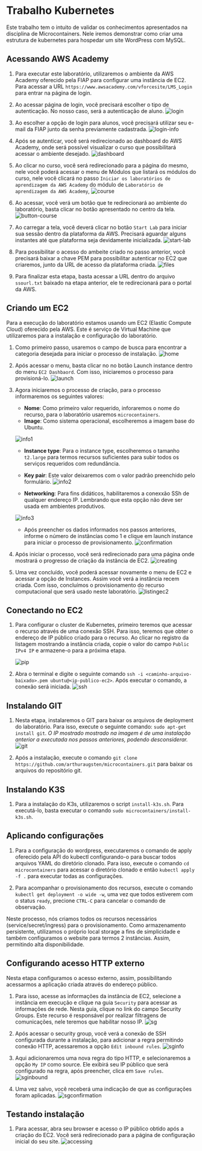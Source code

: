 # Trabalho Kubernetes

Este trabalho tem o intuito de validar os conhecimentos apresentados na disciplina de Microcontainers. Nele iremos demonstrar como criar uma estrutura de kubernetes para hospedar um site WordPress com MySQL.

## Acessando AWS Academy

1. Para executar este laboratório, utilizaremos o ambiente da AWS Academy oferecido pela FIAP para configurar uma instância de EC2. Para acessar a URL `https://www.awsacademy.com/vforcesite/LMS_Login` para entrar na página de login.

2. Ao acessar página de login, você precisará escolher o tipo de autenticação. No nosso caso, será a autenticação de aluno.
   ![login](docs/aws-academy-login.png)

3. Ao escolher a opção de login para alunos, você precisará utilizar seu e-mail da FIAP junto da senha previamente cadastrada.
   ![login-info](docs/aws-academy-login-2.png)

4. Após se autenticar, você será redirecionado ao dashboard do AWS Academy, onde será possível visualizar o curso que possibilitará acessar o ambiente desejado.
   ![dashboard](docs/aws-academy-dashboard.png)

5. Ao clicar no curso, você será redirecionado para a página do mesmo, nele você poderá acessar o menu de Módulos que listará os módulos do curso, nele você clicará no passo `Iniciar os laboratórios de aprendizagem da AWS Academy` do módulo de `Laboratório de aprendizagem da AWS Academy`,
   ![course](docs/aws-academy-course.png)

6. Ao acessar, você verá um botão que te redirecionará ao ambiente do laboratório, basta clicar no botão apresentado no centro da tela.
   ![button-course](docs/aws-academy-course-info.png)

7. Ao carregar a tela, você deverá clicar no botão `Start Lab` para iniciar sua sessão dentro da plataforma da AWS. Precisará aguardar alguns instantes até que plataforma seja devidamente inicializada.
   ![start-lab](docs/aws-academy-lab-starting.png)

8. Para possibilitar o acesso do ambeite criado no passo anterior, você precisará baixar a chave PEM para possibilitar autenticar no EC2 que criaremos, junto da URL de acesso da plataforma criada.
   ![files](docs/aws-academy-lab-files.png)

9. Para finalizar esta etapa, basta acessar a URL dentro do arquivo `ssourl.txt` baixado na etapa anterior, ele te redirecionará para o portal da AWS.

## Criando um EC2

Para a execução do laboratório estamos usando um EC2 (Elastic Compute Cloud) oferecido pela AWS. Este é serviço de Virtual Machine que utilizaremos para a instalação e configuração do laboratório.

1. Como primeiro passo, usaremos o campo de busca para encontrar a categoria desejada para iniciar o processo de instalação.
   ![home](docs/home-ec2-search.png)

2. Após acessar o menu, basta clicar no no botão Launch instance dentro do menu `EC2 Dashbaord`. Com isso, iniciaremos o processo para provisioná-lo.
   ![launch](docs/ec2-launch-instance.png)

3. Agora iniciaremos o processo de criação, para o processo informaremos os seguintes valores:

   - **Nome**: Como primeiro valor requerido, inforaremos o nome do recurso, para o laboratório usaremos `microcontainers`.
   - **Image**: Como sistema operacional, escolheremos a imagem base do Ubuntu.

   ![info1](docs/ec2-info-1.png)

   - **Instance type**: Para o instance type, escolheremos o tamanho `t2.large` para termos recursos suficientes para subir todos os serviços requeridos com redundância.
   - **Key pair**: Este valor deixaremos com o valor padrão preenchido pelo formulário.
     ![info2](docs/ec2-info-2.png)

   - **Networking**: Para fins didáticos, habilitaremos a conexxão SSh de qualquer endereço IP. Lembrando que esta opção não deve ser usada em ambientes produtivos.

   ![info3](docs/ec2-info-3.png)

   - Após preencher os dados informados nos passos anteriores, informe o número de instâncias como 1 e clique em launch instance para iniciar o processo de provisionamento.
     ![confirmation](docs/ec2-info-confirmation.png)

4. Após iniciar o processo, você será redirecionado para uma página onde mostrará o progresso de criação da instância de EC2.
   ![creating](docs/ec2-creating.png)

5. Uma vez concluído, você poderá acessar novamente o menu de EC2 e acessar a opção de Instances. Assim você verá a instância recem criada. Com isso, concluímos o provisionamento do recurso computacional que será usado neste laboratório.
   ![listingec2](docs/ec2-instances-list.png)

## Conectando no EC2

1. Para configurar o cluster de Kubernetes, primeiro teremos que acessar o recurso através de uma conexão SSH. Para isso, teremos que obter o endereço de IP público criado para o recurso. Ao clicar no registro da listagem mostrando a instância criada, copie o valor do campo `Public IPv4 IP` e armazene-o para a próxima etapa.

   ![pip](docs/ec2-public-ip.png)

2. Abra o terminal e digite o seguinte comando `ssh -i <caminho-arquivo-baixado>.pem ubuntu@<ip-publico-ec2>`. Após executar o comando, a conexão será iniciada.
   ![ssh](docs/ssh-ec2.png)

## Instalando GIT

1. Nesta etapa, instalaremos o GIT para baixar os arquivos de deployment do laboratório. Para isso, execute o seguinte comando: `sudo apt-get install git`. _O IP mostrado mostrado na imagem é de uma instalação anterior a executada nos passos anteriores, podendo desconsiderar._
   ![git](docs/git-install.png)

2. Após a instalação, execute o comando `git clone https://github.com/arthuraugsten/microcontainers.git` para baixar os arquivos do repositório git.

## Instalando K3S

1. Para a instalação do K3s, utilizaremos o script `install-k3s.sh`. Para executá-lo, basta executar o comando `sudo microcontainers/install-k3s.sh`.

## Aplicando configurações

1. Para a configuração do wordpress, executaremos o comando de apply oferecido pela API do kubectl configurando-o para buscar todos arquivos YAML do diretório clonado. Para isso, execute o comando `cd microcontainers` para acessar o diretório clonado e então `kubectl apply -f .` para executar todas as configurações.

2. Para acompanhar o provisionamento dos recursos, execute o comando `kubectl get deployment -o wide -w`, uma vez que todos estiverem com o status `ready`, precione `CTRL-C` para cancelar o comando de observação.

Neste processo, nós criamos todos os recursos necessários (service/secret/ingress) para o provisionamento. Como armazenamento persistente, utilizamos o próprio local storage a fins de simplicidade e também configuramos o website para termos 2 instâncias. Assim, permitindo alta disponibilidade.

## Configurando acesso HTTP externo

Nesta etapa configuramos o acesso externo, assim, possibilitando acessarmos a aplicação criada através do endereço público.

1. Para isso, acesse as informações da instância de EC2, selecione a instância em execução e clique na guia `Security` para acessar as informações de rede. Nesta guia, clique no link do campo Security Groups. Este recurso é responsável por realizar filtragens de comunicações, nele teremos que habilitar nosso IP.
   ![sg](docs/ec2-security-group.png)

2. Após acessar o security group, você verá a conexão de SSH configurada durante a instalação, para adicionar a regra permitindo conexão HTTP, acessaremos a opção `Edit inbound rules`.
   ![sginfo](docs/security-group-info.png)

3. Aqui adicionaremos uma nova regra do tipo HTTP, e selecionaremos a opção `My IP` como source. Ele exibirá seu IP público que será configurado na regra, após preencher, clica em `Save rules`.
   ![sginbound](docs/security-group-inbound.png)

4. Uma vez salvo, você receberá uma indicação de que as configurações foram aplicadas.
   ![sgconfirmation](docs/security-group-confirmation.png)

## Testando instalação

1. Para acessar, abra seu browser e acesso o IP público obtido após a criação do EC2. Você será redirecionado para a página de configuração inicial do seu site.
   ![accessing](docs/acessing-site.png)
